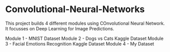 # Convolutional-Neural-Networks

This project builds 4 different modules using COnvolutional Neural Network. It focusses on Deep Learning for Image Predictions.

Module 1 - MNIST Dataset
Module 2 - Dogs vs Cats Kaggle Dataset
Module 3 - Facial Emotions Recognition Kaggle Dataset
Module 4 - My Dataset
